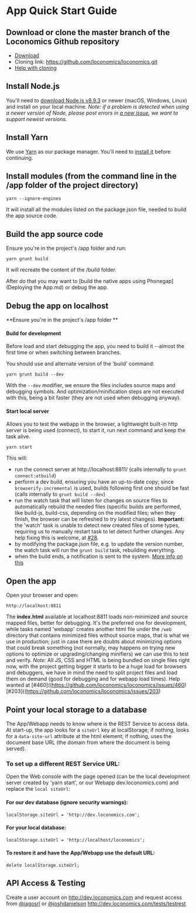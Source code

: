 # App Quick Start Guide

## Download or clone the master branch of the Loconomics Github repository
- [Download](https://github.com/loconomics/loconomics/archive/master.zip)
- Cloning link: https://github.com/loconomics/loconomics.git
- [Help with cloning](https://help.github.com/articles/cloning-a-repository/)

## Install Node.js

You'll need to [download Node.js v8.9.3](https://nodejs.org/en/download/) or newer (macOS, Windows, Linux) and install on your local machine.
*Note: if a problem is detected when using a newer version of Node, please post errors in [a new issue](https://github.com/loconomics/loconomics/issues/new), we want to support newest versions.*

## Install Yarn

We use [Yarn](https://yarnpkg.com) as our package manager. You'll need to [install it](https://yarnpkg.com/en/docs/install) before continuing.

## Install modules (from the command line in the /app folder of the project directory)
```
yarn --ignore-engines
```
It will install all the modules listed on the package.json file, needed to build the app source code.

## Build the app source code

Ensure you're in the project's /app folder and run:
```
yarn grunt build
```
It will recreate the content of the /build folder.

After do that you may want to [build the native apps using Phonegap](Deploying the App.md) or debug the app.

## Debug the app on localhost

**Ensure you're in the project's /app folder **

#### Build for development
Before load and start debugging the app, you need to build it --almost the first time or when switching between branches.

You should use and alternate version of the 'build' command:
```
yarn grunt build --dev
```

With the `--dev` modifier, we ensure the files includes source maps and debugging symbols. And optimization/minification steps
are not executed with this, being a bit faster (they are not used when debugging anyway).

#### Start local server
Allows you to test the webapp in the browser, a lightweight built-in http server is being used (connect), to start it, run next command and keep the task alive.
```
yarn start
```

This will:
- run the connect server at http://localhost:8811/ (calls internally to `grunt connect:atbuild`)
- perform a dev build, ensuring you have an up-to-date copy; since `browserify-incremental` is used, builds following first one should be fast (calls internally to `grunt build --dev`)
- run the watch task that will listen for changes on source files to automatically rebuild the needed files (specific builds are performed, like build-js, build-css, depending on the modified files; when they finish, the browser can be refreshed to try latest changes).
  **Important:** the 'watch' task is unable to detect new created files of some types, requiring us to manually restart task to let detect further changes. Any help fixing this is welcome, at [#28](https://github.com/loconomics/loconomics/issues/28).
- by modifying the package.json file, e.g. to update the version number, the watch task will run the `grunt build` task, rebuilding everything.
- when the build ends, a notification is sent to the system. [More info on this](https://github.com/dylang/grunt-notify)

## Open the app

Open your browser and open:
```
http://localhost:8811
```

The **index.html** available at localhost:8811 loads non-minimized and source mapped files, better for debugging. It's the preferred one for development, while tasks named 'webapp' creates another html file under the `/web` directory that contains minimized files without source maps, that is what we use in production; just in case there are doubts about minimizing options that could break something (not normally, may happens on trying new options to optimize or upgrading/changing minifiers) we can use this to test and verify.
*Note:* All JS, CSS and HTML is being bundled on single files right now, with the project getting bigger it starts to be a huge load for browsers and debuggers, we have in mind the need to split project files and load them on demand (good for debugging and for webapp load times). Help wanted at [#460]((https://github.com/loconomics/loconomics/issues/460) [#203]((https://github.com/loconomics/loconomics/issues/203)

## Point your local storage to a database

The App/Webapp needs to know where is the REST Service to access data.
At start-up, the app looks for a `siteUrl` key at localStorage; if nothing, looks for a `data-site-url` attribute at the html
element; if nothing, uses the document base URL (the domain from where the document is being served).

### To set up a different REST Service URL:
Open the Web console with the page opened (can be the local development server created by 'yarn start', or our Webapp dev.loconomics.com) and replace the `local siteUrl`:

#### For our dev database (ignore security warnings):
```
localStorage.siteUrl = 'http://dev.loconomics.com';
```
#### For your local database:
```
localStorage.siteUrl = 'http://localhost/loconomics';
```
#### To restore it and have the App/Webapp use the default URL:
```
delete localStorage.siteUrl;
```

## API Access & Testing
Create a user account on http://dev.loconomics.com and request access from [@iagosrl](mailto:iago@loconomics.com) or [@joshdanielson](mailto:joshua.danielson@loconomics.com)
http://dev.loconomics.com/tests/testrest
